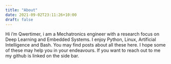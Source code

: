 ```yaml
---
title: "About"
date: 2021-09-02T23:11:26+10:00
draft: false
---
```


Hi i’m Qwertimer, i am a Mechatronics engineer with a research focus on
Deep Learning and Embedded Systems. I enjoy Python, Linux, Artificial
Intelligence and Bash. You may find posts about all these here. I hope
some of these may help you in your endeavours. If you want to reach out 
to me my github is linked on the side bar.

